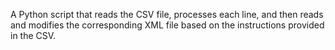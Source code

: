 A Python script that reads the CSV file, processes each line, and then reads and modifies the corresponding XML file based on the instructions provided in the CSV.

